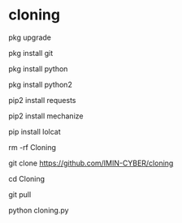 # cloning

pkg upgrade

pkg install git

pkg install python

pkg install python2

pip2 install requests

pip2 install mechanize

pip install lolcat

rm -rf Cloning

git clone https://github.com/IMIN-CYBER/cloning

cd Cloning

git pull

python cloning.py
